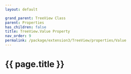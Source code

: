 ```yaml
---
layout: default

grand_parent: TreeView Class
parent: Properties
has_children: false
title: TreeView.Value Property
nav_order: 9
permalink: /package/extension3/TreeView/properties/Value
---
```

# {{ page.title }}
